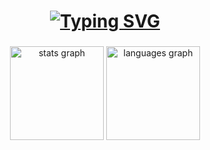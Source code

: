 <h1 align="center">
 <a href="https://git.io/typing-svg"><img src="https://readme-typing-svg.demolab.com?font=Fira+Code&pause=1000&center=true&random=false&width=435&lines=Welcome%2C+I'm+N3V1TZ;Full+Stack+Developer" alt="Typing SVG" /></a>
</h1>

###

<div align="center">
  <img src="https://github-readme-stats.vercel.app/api?username=Kahyberth&hide_title=false&hide_rank=false&show_icons=true&include_all_commits=true&count_private=true&disable_animations=false&theme=dracula&locale=en&hide_border=false" height="150" alt="stats graph"  />
  <img src="https://github-readme-stats.vercel.app/api/top-langs?username=Kahyberth&locale=en&hide_title=false&layout=compact&card_width=320&langs_count=5&theme=dracula&hide_border=false" height="150" alt="languages graph"  />
</div>
